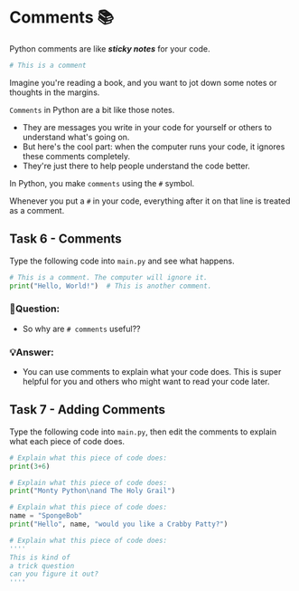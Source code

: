 # Comments 📚

Python comments are like **_sticky notes_** for your code.

````py
# This is a comment
````

Imagine you're reading a book, and you want to jot down some notes or thoughts in the margins. 

``Comments`` in Python are a bit like those notes. 

- They are messages you write in your code for yourself or others to understand what's going on.
- But here's the cool part: when the computer runs your code, it ignores these comments completely.
- They're just there to help people understand the code better.

In Python, you make ``comments`` using the ``#`` symbol.

Whenever you put a ``#`` in your code, everything after it on that line is treated as a comment.


## Task 6 - Comments

Type the following code into `main.py` and see what happens.

````py
# This is a comment. The computer will ignore it.
print("Hello, World!")  # This is another comment.
````

### 🤔Question:
- So why are `# comments` useful??

### 💡Answer:
- You can use comments to explain what your code does. This is super helpful for you and others who might want to read your code later.



## Task 7 - Adding Comments
Type the following code into `main.py`, then edit the comments to explain what each piece of code does.


````py
# Explain what this piece of code does:
print(3+6)

# Explain what this piece of code does:
print("Monty Python\nand The Holy Grail")

# Explain what this piece of code does:
name = "SpongeBob"
print("Hello", name, "would you like a Crabby Patty?")

# Explain what this piece of code does:
'''' 
This is kind of 
a trick question
can you figure it out?
''''
````
